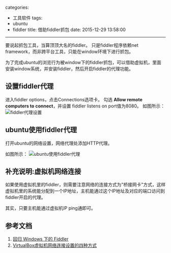 categories:
  - 工具软件
tags:
  - ubuntu
  - fiddler
title: 借助fiddler抓包
date: 2015-12-29 13:58:00
---

要说起抓包工具，当算顶顶大名的fiddler。
只是fiddler程序依赖net framework，而非跨平台工具，只能在window环境下进行抓包。

为了完成ubuntu的浏览行为被window下的fiddler抓包，可以借助虚拟机，里面安装window系统，并安装fiddler，然后开启fiddler的代理功能。


## 设置fiddler代理

进入fiddler options，点击Connections选项卡。
勾选 **Allow remote computers to connect**，并设置 fiddler listens on port值为8080。
如图所示：
![fiddler代理设置](http://7xkl4i.com1.z0.glb.clouddn.com/fiddler%20proxy%20settings.png)


## ubuntu使用fiddler代理
打开ubuntu的网络设置，网络代理处添加HTTP代理。

如图所示：
![ubuntu使用fiddler代理](http://7xkl4i.com1.z0.glb.clouddn.com/ubuntu使用fiddler代理.png)


## 补充说明:虚拟机网络连接

如果使用虚拟机里的fiddler，则需要注意网络的连接方式为"桥接网卡"方式，这样虚拟机里的系统能分配到一个IP地址，主机能通过这个IP地址及对应的端口访问到fiddler开启的代理。

其实，只要主机能通过虚拟机IP ping通即可。



## 参考文档
1. [回归 Windows 下的 Fiddler](http://imququ.com/post/user-fiddler-on-macos.html#toc-4)
2. [VirtualBox虚拟机网络连接设置的四种方式](http://pengranxiang.iteye.com/blog/715829)